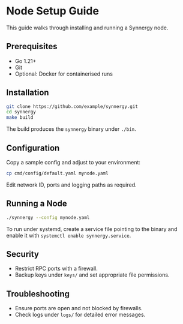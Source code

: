 # Node Setup Guide

This guide walks through installing and running a Synnergy node.

## Prerequisites

- Go 1.21+
- Git
- Optional: Docker for containerised runs

## Installation

```bash
git clone https://github.com/example/synnergy.git
cd synnergy
make build
```

The build produces the `synnergy` binary under `./bin`.

## Configuration

Copy a sample config and adjust to your environment:

```bash
cp cmd/config/default.yaml mynode.yaml
```

Edit network ID, ports and logging paths as required.

## Running a Node

```bash
./synnergy --config mynode.yaml
```

To run under systemd, create a service file pointing to the binary and enable it with `systemctl enable synnergy.service`.

## Security

- Restrict RPC ports with a firewall.
- Backup keys under `keys/` and set appropriate file permissions.

## Troubleshooting

- Ensure ports are open and not blocked by firewalls.
- Check logs under `logs/` for detailed error messages.

